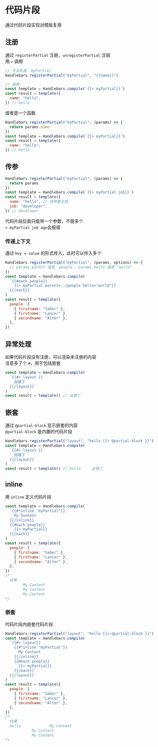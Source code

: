 # 代码片段

通过代码片段实现对模板复用

## 注册

通过 `registerPartial` 注册，`unregisterPartial` 注销  
用 `>` 调用

```js
// 方法名是 `myPartial`
Handlebars.registerPartial("myPartial", "{{name}}")

// 调用
const template = Handlebars.compile(`{{> myPartial}}`)
const result = template({
  name: "hello",
}) // hello
```

或者是一个函数

```js
Handlebars.registerPartial("myPartial", (params) => {
  return params.name
})
const template = Handlebars.compile(`{{> myPartial}}`)
const result = template({
  name: "hello",
}) // hello
```

## 传参

```js
Handlebars.registerPartial("myPartial", (params) => {
  return params
})
const template = Handlebars.compile(`{{> myPartial job}}`)
const result = template({
  name: "hello", // 该参数无效
  job: "developer",
}) // developer
```

代码片段后面只能带一个参数，不能多个  
`> myPartial job age`会报错

### 传递上下文

通过 `key = value` 的形式传入，此时可以传入多个

```js
Handlebars.registerPartial("myPartial", (params, options) => {
  // params.parent 值是 `people`，params.hello 值是 "world"
})
const template = Handlebars.compile(
  `{{#each people}}
    {{> myPartial parent=../people hello="world"}} 
  {{/each}}`
)
const result = template({
  people: [
    { firstname: "Saber" },
    { firstname: "Lancer" },
    { secondname: "Alter" },
  ],
})
```

## 异常处理

如果代码片段没有注册，可以渲染未注册的内容  
注意多了个 `#`，用于包括嵌套

```js
const template = Handlebars.compile(
  `{{#> layout }}
    出错了
  {{/layout}}`
)
const result = template() // 出错了
```

## 嵌套

通过 `@partial-block` 显示嵌套的内容  
`@partial-block` 是内置的代码片段

```js
Handlebars.registerPartial("layout", "hello {{> @partial-block }}")
const template = Handlebars.compile(
  `{{#> layout }}
    出错了
  {{/layout}}`
)
const result = template() // hello     出错了
```

## inline

用 `inline` 定义代码片段

```js
const template = Handlebars.compile(
  `{{#*inline "myPartial"}}
    My Content
  {{/inline}}
  {{#each people}}
    {{> myPartial}} 
  {{/each}}`
)
const result = template({
  people: [
    { firstname: "Saber" },
    { firstname: "Lancer" },
    { secondname: "Alter" },
  ],
})
/* 
  结果
        My Content
        My Content
        My Content
*/
```

### 嵌套

代码片段内嵌套代码片段

```js
Handlebars.registerPartial("layout", "hello {{> @partial-block }}")
const template = Handlebars.compile(
  `{{#> layout}}
    {{#*inline "myPartial"}}
      My Content
    {{/inline}}
    {{#each people}}
      {{> myPartial}} 
    {{/each}}
  {{/layout}}`
)
const result = template({
  people: [
    { firstname: "Saber" },
    { firstname: "Lancer" },
    { secondname: "Alter" },
  ],
})
/* 
  结果
  hello             My Content
            My Content
            My Content
*/
```
